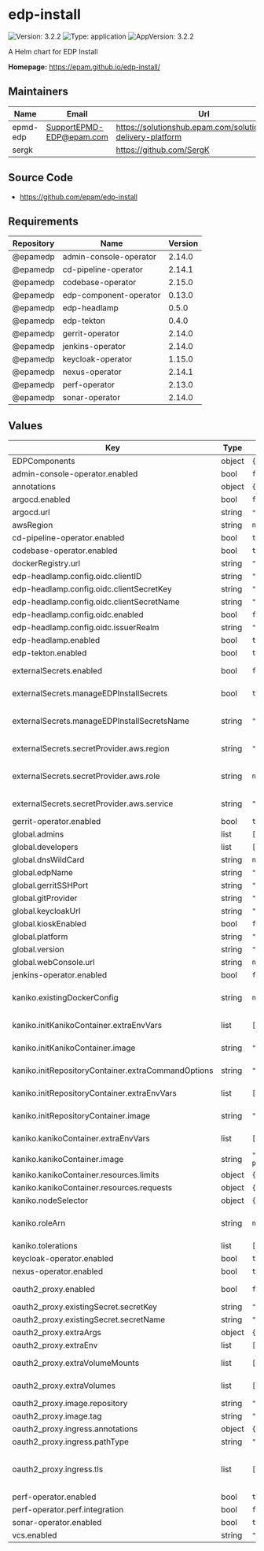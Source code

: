 # edp-install

![Version: 3.2.2](https://img.shields.io/badge/Version-3.2.2-informational?style=flat-square) ![Type: application](https://img.shields.io/badge/Type-application-informational?style=flat-square) ![AppVersion: 3.2.2](https://img.shields.io/badge/AppVersion-3.2.2-informational?style=flat-square)

A Helm chart for EDP Install

**Homepage:** <https://epam.github.io/edp-install/>

## Maintainers

| Name | Email | Url |
| ---- | ------ | --- |
| epmd-edp | <SupportEPMD-EDP@epam.com> | <https://solutionshub.epam.com/solution/epam-delivery-platform> |
| sergk |  | <https://github.com/SergK> |

## Source Code

* <https://github.com/epam/edp-install>

## Requirements

| Repository | Name | Version |
|------------|------|---------|
| @epamedp | admin-console-operator | 2.14.0 |
| @epamedp | cd-pipeline-operator | 2.14.1 |
| @epamedp | codebase-operator | 2.15.0 |
| @epamedp | edp-component-operator | 0.13.0 |
| @epamedp | edp-headlamp | 0.5.0 |
| @epamedp | edp-tekton | 0.4.0 |
| @epamedp | gerrit-operator | 2.14.0 |
| @epamedp | jenkins-operator | 2.14.0 |
| @epamedp | keycloak-operator | 1.15.0 |
| @epamedp | nexus-operator | 2.14.1 |
| @epamedp | perf-operator | 2.13.0 |
| @epamedp | sonar-operator | 2.14.0 |

## Values

| Key | Type | Default | Description |
|-----|------|---------|-------------|
| EDPComponents | object | `{}` |  |
| admin-console-operator.enabled | bool | `false` |  |
| annotations | object | `{}` |  |
| argocd.enabled | bool | `false` | Enable ArgoCD integration |
| argocd.url | string | `""` (defaults to https://argocd.{{ .Values.global.dnsWildCard }}) | ArgoCD URL in format schema://URI |
| awsRegion | string | `nil` | AWS Region, e.g. "eu-central-1" |
| cd-pipeline-operator.enabled | bool | `true` |  |
| codebase-operator.enabled | bool | `true` |  |
| dockerRegistry.url | string | `"<AWS_ACCOUNT_ID>.dkr.ecr.<AWS_REGION>.amazonaws.com"` | Docker Registry endpoint |
| edp-headlamp.config.oidc.clientID | string | `"kubernetes"` |  |
| edp-headlamp.config.oidc.clientSecretKey | string | `"clientSecret"` |  |
| edp-headlamp.config.oidc.clientSecretName | string | `"keycloak-client-headlamp-secret"` |  |
| edp-headlamp.config.oidc.enabled | bool | `false` |  |
| edp-headlamp.config.oidc.issuerRealm | string | `"openshift"` |  |
| edp-headlamp.enabled | bool | `true` |  |
| edp-tekton.enabled | bool | `true` |  |
| externalSecrets.enabled | bool | `false` | Configure External Secrets for EDP platform. Deploy SecretStore |
| externalSecrets.manageEDPInstallSecrets | bool | `true` | Create necessary secrets for EDP installation, using External Secret Operator |
| externalSecrets.manageEDPInstallSecretsName | string | `"/edp/deploy-secrets"` | Value name in AWS ParameterStore or AWS SecretsManager. Used when manageEDPInstallSecrets is true |
| externalSecrets.secretProvider.aws.region | string | `"eu-central-1"` | AWS Region where secrets are stored, e.g. eu-central-1 |
| externalSecrets.secretProvider.aws.role | string | `nil` | IAM Role to be used for Accessing AWS either Parameter Store or Secret Manager. Format: arn:aws:iam::093899590031:role/rolename |
| externalSecrets.secretProvider.aws.service | string | `"ParameterStore"` | Use AWS as a Secret Provider. Can be ParameterStore or SecretsManager |
| gerrit-operator.enabled | bool | `true` |  |
| global.admins | list | `["stub_user_one@example.com"]` | Administrators of your tenant |
| global.developers | list | `["stub_user_one@example.com","stub_user_two@example.com"]` | Developers of your tenant |
| global.dnsWildCard | string | `nil` | a cluster DNS wildcard name |
| global.edpName | string | `"stub-namespace"` | namespace or a project name (in case of OpenShift) |
| global.gerritSSHPort | string | `"22"` | Gerrit SSH node port |
| global.gitProvider | string | `"gerrit"` | Can be gerrit, github or gitlab. By default: gerrit |
| global.keycloakUrl | string | `"https://keycloak.example.com"` | Keycloak URL |
| global.kioskEnabled | bool | `false` |  |
| global.platform | string | `"kubernetes"` | platform type that can be "kubernetes" or "openshift" |
| global.version | string | `"3.2.1"` | EDP version |
| global.webConsole.url | string | `nil` | URL to OpenShift/Kubernetes Web console |
| jenkins-operator.enabled | bool | `false` |  |
| kaniko.existingDockerConfig | string | `nil` | Existing secret which contains docker-config, if not defined then 'kaniko-docker-config' will be created with default value: { "credStore": "ecr-login"} |
| kaniko.initKanikoContainer.extraEnvVars | list | `[]` | Array with extra environment variables to add to the init-kaniko container |
| kaniko.initKanikoContainer.image | string | `"busybox:1.35.0"` | init container image which waits for Dockerfile before starting actual build |
| kaniko.initRepositoryContainer.extraCommandOptions | string | `""` | Configure extra options for command 'aws ecr create-repository' |
| kaniko.initRepositoryContainer.extraEnvVars | list | `[]` | Array with extra environment variables to add to the init-repository container |
| kaniko.initRepositoryContainer.image | string | `"amazon/aws-cli:2.9.4"` | aws-cli image is used to provision non-existing AWS ECR repository |
| kaniko.kanikoContainer.extraEnvVars | list | `[]` | Array with extra environment variables to add to the Kaniko container |
| kaniko.kanikoContainer.image | string | `"gcr.io/kaniko-project/executor:v1.9.1@sha256:7d1923bcf2a9ed1e33e1918c3e208c7a60dd2def7c6bd302cde0c839c5bf5425"` | kaniko image |
| kaniko.kanikoContainer.resources.limits | object | `{}` | The resources limits for the Kaniko containers |
| kaniko.kanikoContainer.resources.requests | object | `{}` | The requested resources for the Kaniko containers |
| kaniko.nodeSelector | object | `{}` | nodeSelector Node labels for pod assignment |
| kaniko.roleArn | string | `nil` | AWS IAM role to be used for kaniko pod service account (IRSA). Format: arn:aws:iam::<AWS_ACCOUNT_ID>:role/<AWS_IAM_ROLE_NAME> |
| kaniko.tolerations | list | `[]` | tolerations Tolerations for pod assignment |
| keycloak-operator.enabled | bool | `true` |  |
| nexus-operator.enabled | bool | `true` |  |
| oauth2_proxy.enabled | bool | `false` | Install oauth2-proxy as a part of EDP deployment. Default: false |
| oauth2_proxy.existingSecret.secretKey | string | `"cookie-secret"` | Secret key which stores cookie-secret |
| oauth2_proxy.existingSecret.secretName | string | `"oauth2-proxy-cookie-secret"` | Secret name which stores cookie-secret |
| oauth2_proxy.extraArgs | object | `{}` |  |
| oauth2_proxy.extraEnv | list | `[]` |  |
| oauth2_proxy.extraVolumeMounts | list | `[]` | Additional volumeMounts to be added to the oauth2-proxy container |
| oauth2_proxy.extraVolumes | list | `[]` | Additional volumes to be added to the oauth2-proxy pod |
| oauth2_proxy.image.repository | string | `"quay.io/oauth2-proxy/oauth2-proxy"` | oauth2-proxy image repository |
| oauth2_proxy.image.tag | string | `"v7.4.0"` | oauth2-proxy image tag |
| oauth2_proxy.ingress.annotations | object | `{}` |  |
| oauth2_proxy.ingress.pathType | string | `"Prefix"` | pathType is only for k8s >= 1.1= |
| oauth2_proxy.ingress.tls | list | `[]` | See https://kubernetes.io/blog/2020/04/02/improvements-to-the-ingress-api-in-kubernetes-1.18/#specifying-the-class-of-an-ingress ingressClassName: nginx |
| perf-operator.enabled | bool | `true` |  |
| perf-operator.perf.integration | bool | `false` | Enable PERF integration |
| sonar-operator.enabled | bool | `true` |  |
| vcs.enabled | string | `"false"` |  |

